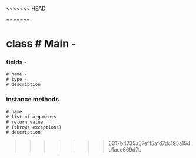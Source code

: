 <<<<<<< HEAD

=======


# class   #  Main -  

### fields -
    # name - 
    # type - 
    # description 
### instance methods  
    # name  
    # list of arguments   
    # return value   
    # (throws exceptions)  
    # description  
>>>>>>> 6317b4735a57ef15afd7dc195a15dd1acc669d7b
